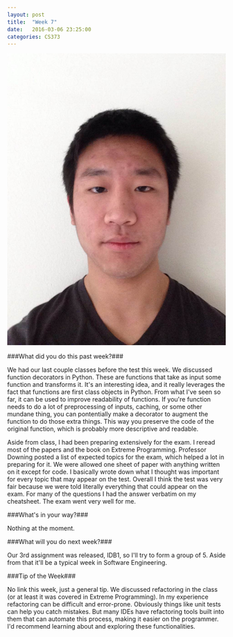 ```yaml
---
layout: post
title:  "Week 7"
date:   2016-03-06 23:25:00
categories: CS373
---
```


![portrait](http://raw.githubusercontent.com/SrsBusiness/SrsBusiness.github.io/master/images/head.png)

###What did you do this past week?###

We had our last couple classes before the test this week. We discussed
function decorators in Python. These are functions that take as input some
function and transforms it. It's an interesting idea, and it really leverages
the fact that functions are first class objects in Python. From what I've seen
so far, it can be used to improve readability of functions. If you're function
needs to do a lot of preprocessing of inputs, caching, or some other mundane
thing, you can pontentially make a decorator to augment the function to do
those extra things. This way you preserve the code of the original function,
which is probably more descriptive and readable.

Aside from class, I had been preparing extensively for the exam. I reread most
of the papers and the book on Extreme Programming. Professor Downing posted a
list of expected topics for the exam, which helped a lot in preparing for it.
We were allowed one sheet of paper with anything written on it except for
code. I basically wrote down what I thought was important for every topic that
may appear on the test. Overall I think the test was very fair because we were
told literally everything that could appear on the exam. For many of the
questions I had the answer verbatim on my cheatsheet. The exam went very well
for me.

###What's in your way?###

Nothing at the moment.

###What will you do next week?###

Our 3rd assignment was released, IDB1, so I'll try to form a group of 5. Aside
from that it'll be a typical week in Software Engineering.

###Tip of the Week###

No link this week, just a general tip. We discussed refactoring in the class
(or at least it was covered in Extreme Programming). In my experience
refactoring can be difficult and error-prone. Obviously things like unit tests
can help you catch mistakes. But many IDEs have refactoring tools built into
them that can automate this process, making it easier on the programmer. I'd
recommend learning about and exploring these functionalities.
